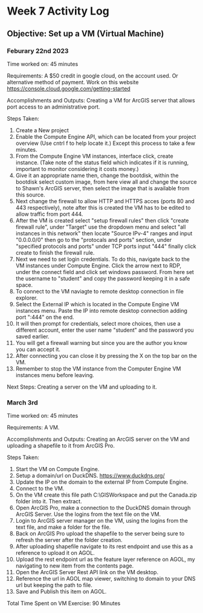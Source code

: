 # Week 7 Activity Log
## Objective: Set up a VM (Virtual Machine)

### Feburary 22nd 2023

Time worked on: 45 minutes

Requirements: A $50 credit in google cloud, on the account used. Or alternative method of payment. Work on this website https://console.cloud.google.com/getting-started

Accomplishments and Outputs: Creating a VM for ArcGIS server that allows port access to an administrative port.

Steps Taken:

1. Create a New project
2. Enable the Compute Engine API, which can be located from your project overview (Use cntrl f to help locate it.) Except this process to take a few minutes.
3. From the Compute Engine VM instances, interface click, create instance. (Take note of the status field which indicates if it is running, important to monitor considering it costs money.)
4. Give it an appropriate name then, change the bootdisk, within the bootdisk select custom image, from here view all and change the source to Shawn's ArcGIS server, then select the image that is available from this source.
5. Next change the firewall to allow HTTP and HTTPS acces (ports 80 and 443 respectively), note after this is created the VM has to be edited to allow traffic from port 444.
6. After the VM is created select "setup firewall rules" then click "create firewall rule", under "Target" use the dropdown menu and select "all instances in this network" then locate "Source IPv-4" ranges and input "0.0.0.0/0" then go to the "protocals and ports" section, under "specified protocols and ports" under TCP ports input "444" finally click create to finish the firewall rule.
7. Next we need to set login credentials. To do this, navigate back to the VM instances under Compute Engine. Click the arrow next to RDP, under the connect field and click set windows password. From here set the username to "student" and copy the password keeping it in a safe space.
8. To connect to the VM naviagte to remote desktop connection in file explorer.
9. Select the External IP which is located in the Compute Engine VM instances menu. Paste the IP into remote desktop connection adding port ":444" on the end.
10. It will then prompt for credentials, select more choices, then use a different account, enter the user name "student" and the password you saved earlier.
11. You will get a firewall warning but since you are the author you know you can accept it.
12. After connecting you can close it by pressing the X on the top bar on the VM.
13. Remember to stop the VM instance from the Computer Engine VM instances menu before leaving.

Next Steps: Creating a server on the VM and uploading to it.

### March 3rd 

Time worked on: 45 minutes

Requirements: A VM.

Accomplishments and Outputs: Creating an ArcGIS server on the VM and uploading a shapefile to it from ArcGIS Pro.

Steps Taken:

1. Start the VM on Compute Engine.
2. Setup a domain/url on DuckDNS. https://www.duckdns.org/
3. Update the IP on the domain to the external IP from Compute Engine.
4. Connect to the VM.
5. On the VM create this file path C:\GISWorkspace and put the Canada.zip folder into it. Then extract.
6. Open ArcGIS Pro, make a connection to the DuckDNS domain through ArcGIS Server. Use the logins from the text file on the VM.
7. Login to ArcGIS server manager on the VM, using the logins from the text file, and make a folder for the file. 
8. Back on ArcGIS Pro upload the shapefile to the server being sure to refresh the server after the folder creation.
9. After uploading shapefile navigate to its rest endpoint and use this as a reference to upload it on AGOL.
10. Upload the rest endpoint url as the feature layer reference on AGOL, my navigating to new item from the contents page.
11. Open the ArcGIS Server Rest API link on the VM desktop.
12. Reference the url in AGOL map viewer, switching to domain to your DNS url but keeping the path to file. 
13. Save and Publish this item on AGOL.

Total Time Spent on VM Exercise: 90 Minutes
